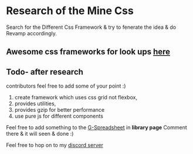 # Research of the Mine Css

Search for the Different Css Framework & try to fenerate the idea & do Revamp accordingly.

## Awesome css frameworks for look ups [here](https://github.com/troxler/awesome-css-frameworks)

## Todo- after research

contributors feel free to add some of your point :)

1. create framework which uses css grid not flexbox,
1. provides utilities,
1. provides gzip for better performance
1. use pure js for different components

Feel free to add something to the [G-Spreadsheet](https://docs.google.com/spreadsheets/d/1ZHewRLcwYmSfn4_S72EpClKVXg1HLVL4JQzbxUD5maU/edit?usp=sharing) in __library page__ Comment there & it will seen & done :)

Feel free to hop on to my [discord server](https://discord.gg/fDmZcPc9va)
